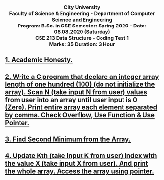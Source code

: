 <h3 align="center">
City University<br/>
Faculty of Science & Engineering - Department of Computer Science and Engineering<br/>
Program: B.Sc. in CSE  Semester: Spring 2020 - Date: 08.08.2020 (Saturday)<br/>
CSE 213 Data Structure - Coding Test 1<br/>
Marks: 35  Duration: 3 Hour
</h3>

## [1. Academic Honesty.](../Coding_Test_1/1.c)

## [2. Write a C program that declare an integer array length of one hundred (100) (do not initialize the array). Scan N (take input N from user) values from user into an array until user input is 0 (Zero). Print entire array each element separated by comma. Check Overflow, Use Function & Use Pointer.](../Coding_Test_1/2.c)

## [3. Find Second Minimum from the Array.](../Coding_Test_1/3.c)

## [4. Update Kth (take input K from user) index with the value X (take input X from user). And print the whole array. Access the array using pointer.](../Coding_Test_1/4.c)
